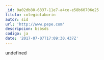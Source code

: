 ```yaml
---
_id: 0a02db80-6337-11e7-a4ce-e58b60706e25
titulo: colegiotaborin
autor: sid
url: 'http://www.pepe.com'
descripcion: bsbsds
codigo: ja
date: '2017-07-07T17:09:30.437Z'
---
```

undefined
